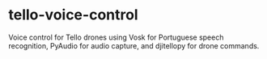 # tello-voice-control
Voice control for Tello drones using Vosk for Portuguese speech recognition, PyAudio for audio capture, and djitellopy for drone commands.
